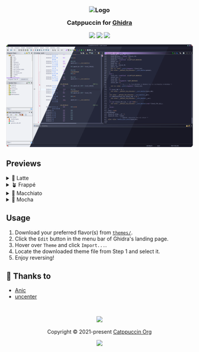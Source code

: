 <h3 align="center">
	<img src="https://raw.githubusercontent.com/catppuccin/catppuccin/main/assets/logos/exports/1544x1544_circle.png" width="100" alt="Logo"/><br/>
	<img src="https://raw.githubusercontent.com/catppuccin/catppuccin/main/assets/misc/transparent.png" height="30" width="0px"/>
	Catppuccin for <a href="https://ghidra-sre.org/">Ghidra</a>
	<img src="https://raw.githubusercontent.com/catppuccin/catppuccin/main/assets/misc/transparent.png" height="30" width="0px"/>
</h3>

<p align="center">
	<a href="https://github.com/AnicJov/ghidra/stargazers"><img src="https://img.shields.io/github/stars/AnicJov/ghidra?colorA=363a4f&colorB=b7bdf8&style=for-the-badge"></a>
	<a href="https://github.com/AnicJov/ghidra/issues"><img src="https://img.shields.io/github/issues/AnicJov/ghidra?colorA=363a4f&colorB=f5a97f&style=for-the-badge"></a>
	<a href="https://github.com/AnicJov/ghidra/contributors"><img src="https://img.shields.io/github/contributors/AnicJov/ghidra?colorA=363a4f&colorB=a6da95&style=for-the-badge"></a>
</p>

<p align="center">
<img src="https://raw.githubusercontent.com/AnicJov/ghidra/main/assets/preview.webp"/>
</p>

## Previews

<details>
<summary>🌻 Latte</summary>
<img src="https://raw.githubusercontent.com/AnicJov/ghidra/main/assets/latte.webp"/>
</details>
<details>
<summary>🪴 Frappé</summary>
<img src="https://raw.githubusercontent.com/AnicJov/ghidra/main/assets/frappe.webp"/>
</details>
<details>
<summary>🌺 Macchiato</summary>
<img src="https://raw.githubusercontent.com/AnicJov/ghidra/main/assets/macchiato.webp"/>
</details>
<details>
<summary>🌿 Mocha</summary>
<img src="https://raw.githubusercontent.com/AnicJov/ghidra/main/assets/mocha.webp"/>
</details>

## Usage

1. Download your preferred flavor(s) from [`themes/`](./themes/).
2. Click the `Edit` button in the menu bar of Ghidra's landing page.
3. Hover over `Theme` and click `Import...`.
4. Locate the downloaded theme file from Step 1 and select it.
5. Enjoy reversing!

## 💝 Thanks to

- [Anic](https://github.com/AnicJov)
- [uncenter](https://github.com/uncenter)

&nbsp;

<p align="center">
	<img src="https://raw.githubusercontent.com/catppuccin/catppuccin/main/assets/footers/gray0_ctp_on_line.svg?sanitize=true" />
</p>

<p align="center">
	Copyright &copy; 2021-present <a href="https://github.com/catppuccin" target="_blank">Catppuccin Org</a>
</p>

<p align="center">
	<a href="https://github.com/catppuccin/catppuccin/blob/main/LICENSE"><img src="https://img.shields.io/static/v1.svg?style=for-the-badge&label=License&message=MIT&logoColor=d9e0ee&colorA=363a4f&colorB=b7bdf8"/></a>
</p>
